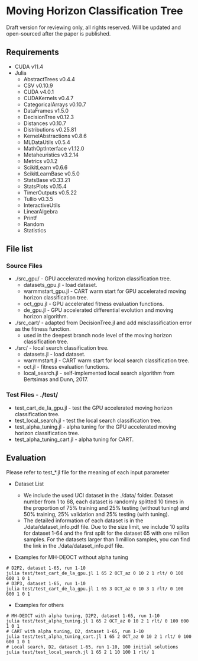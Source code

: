 # Moving Horizon Classification Tree
Draft version for reviewing only, all rights reserved. Will be updated and open-sourced after the paper is published.

## Requirements
* CUDA v11.4
* Julia
  * AbstractTrees v0.4.4
  * CSV v0.10.9
  * CUDA v4.0.1
  * CUDAKernels v0.4.7
  * CategoricalArrays v0.10.7
  * DataFrames v1.5.0
  * DecisionTree v0.12.3
  * Distances v0.10.7
  * Distributions v0.25.81
  * KernelAbstractions v0.8.6
  * MLDataUtils v0.5.4
  * MathOptInterface v1.12.0
  * Metaheuristics v3.2.14
  * Metrics v0.1.2
  * ScikitLearn v0.6.6
  * ScikitLearnBase v0.5.0
  * StatsBase v0.33.21
  * StatsPlots v0.15.4
  * TimerOutputs v0.5.22
  * Tullio v0.3.5
  * InteractiveUtils
  * LinearAlgebra
  * Printf
  * Random
  * Statistics

## File list
###  Source Files
* ./src_gpu/ - GPU accelerated moving horizon classification tree.
  * datasets_gpu.jl - load dataset.
  * warmmstart_gpu.jl - CART warm start for GPU accelerated moving horizon classification tree.
  * oct_gpu.jl - GPU accelerated fitness evaluation functions.
  * de_gpu.jl - GPU accelerated differential evolution and moving horizon algorithm.
* ./src_cart/ - adapted from DecisionTree.jl and add misclassification error as the fitness function.
  * used in the deepest branch node level of the moving horizon classification tree.
* ./src/ - local search classification tree.
  * datasets.jl - load dataset.
  * warmmstart.jl - CART warm start for local search classification tree.
  * oct.jl - fitness evaluation functions.
  * local_search.jl - self-implemented local search algorithm from Bertsimas and Dunn, 2017.
  
### Test Files - ./test/
  * test_cart_de_la_gpu.jl - test the GPU accelerated moving horizon classification tree.
  * test_local_search.jl - test the local search classification tree.
  * test_alpha_tuning.jl - alpha tuning for the GPU accelerated moving horizon classification tree.
  * test_alpha_tuning_cart.jl - alpha tuning for CART.

## Evaluation
Please refer to test_*.jl file for the meaning of each input parameter 
* Dataset List
    * We include the used UCI dataset in the ./data/ folder. Dataset number from 1 to 68, each dataset is randomly splitted 10 times in the proportion of 75% training and 25% testing (without tuning) and 50% training, 25% validation and 25% testing (with tuning).
    * The detailed information of each dataset is in the ./data/dataset_info.pdf file. Due to the size limit, we include 10 splits for dataset 1-64 and the first split for the dataset 65 with one million samples. For the datasets larger than 1 million samples, you can find the link in the ./data/dataset_info.pdf file.
  
* Examples for MH-DEOCT without alpha tuning
```shell
# D2P2, dataset 1-65, run 1-10
julia test/test_cart_de_la_gpu.jl 1 65 2 OCT_az 0 10 2 1 rlt/ 0 100 600 1 0 1 
# D3P3, dataset 1-65, run 1-10
julia test/test_cart_de_la_gpu.jl 1 65 3 OCT_az 0 10 3 1 rlt/ 0 100 600 1 0 1
```

* Examples for others
```shell
# MH-DEOCT with alpha tuning, D2P2, dataset 1-65, run 1-10
julia test/test_alpha_tuning.jl 1 65 2 OCT_az 0 10 2 1 rlt/ 0 100 600 1 0 1
# CART with alpha tuning, D2, dataset 1-65, run 1-10
julia test/test_alpha_tuning_cart.jl 1 65 2 OCT_az 0 10 2 1 rlt/ 0 100 600 1 0 1
# Local search, D2, dataset 1-65, run 1-10, 100 initial solutions
julia test/test_local_search.jl 1 65 2 1 10 100 1 rlt/ 1
```